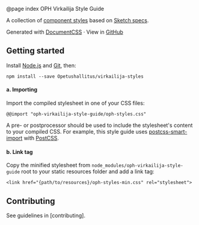 @page index OPH Virkailija Style Guide

A collection of [component styles](components.html) based on 
[Sketch specs](https://github.com/Opetushallitus/virkailija-styles/sketch).

Generated with [DocumentCSS](http://documentcss.com/)
&middot; View in [GitHub](https://github.com/Opetushallitus/virkailija-styles/styleguide)

## Getting started

Install [Node.js](https://nodejs.org) and [Git](https://git-scm.com), then: 

```
npm install --save Opetushallitus/virkailija-styles
```

#### a. Importing

Import the compiled stylesheet in one of your CSS files: 
 
```
@@import "oph-virkailija-style-guide/oph-styles.css"
```

A pre- or postprocessor should be used to include the stylesheet's content to your compiled CSS.
For example, this style guide uses 
[postcss-smart-import](https://www.npmjs.com/package/postcss-smart-import) 
with [PostCSS](http://postcss.org).
 
#### b. Link tag

Copy the minified stylesheet from `node_modules/oph-virkailija-style-guide` root to your static resources folder and 
add a link tag:

```
<link href="{path/to/resources}/oph-styles-min.css" rel="stylesheet">
```

## Contributing

See guidelines in [contributing].
